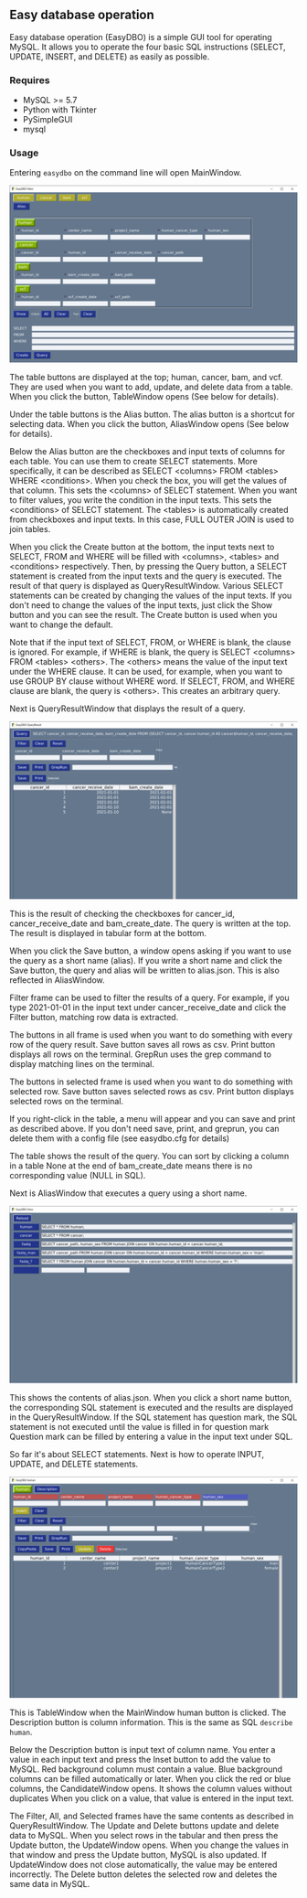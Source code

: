## Easy database operation

Easy database operation (EasyDBO) is a simple GUI tool for operating MySQL.
It allows you to operate the four basic SQL instructions (SELECT, UPDATE, INSERT, and DELETE) as easily as possible.


### Requires

- MySQL >= 5.7
- Python with Tkinter
- PySimpleGUI
- mysql

<!--
### Installation

```bash
$ git clone https://github.com/kinkalow/easydbo.git
$ cd easydbo
$ pip install -r requirements.txt
$ easydbo --version  # check if the installation was successful
```
-->


### Usage

Entering `easydbo` on the command line will open MainWindow.

![MainWindow](https://raw.githubusercontent.com/kinkalow/easydbo/images/images/main.png)
<!--<img src="https://raw.githubusercontent.com/kinkalow/easydbo/images/images/main.png" width="900">-->

The table buttons are displayed at the top; human, cancer, bam, and vcf.
They are used when you want to add, update, and delete data from a table.
When you click the button, TableWindow opens (See below for details).

Under the table buttons is the Alias button.
The alias button is a shortcut for selecting data.
When you click the button, AliasWindow opens (See below for details).

Below the Alias button are the checkboxes and input texts of columns for each table.
You can use them to create SELECT statements.
More specifically, it can be described as SELECT \<columns\> FROM \<tables\> WHERE \<conditions\>.
When you check the box, you will get the values of that column.
This sets the \<columns\> of SELECT statement.
When you want to filter values, you write the condition in the input texts.
This sets the \<conditions\> of SELECT statement.
The \<tables\> is automatically created from checkboxes and input texts.
In this case, FULL OUTER JOIN is used to join tables.

When you click the Create button at the bottom, the input texts next to SELECT, FROM and WHERE will be filled with \<columns\>, \<tables\> and \<conditions\> respectively.
Then, by pressing the Query button, a SELECT statement is created from the input texts and the query is executed.
The result of that query is displayed as QueryResultWindow.
Various SELECT statements can be created by changing the values of the input texts.
If you don't need to change the values of the input texts, just click the Show button and you can see the result.
The Create button is used when you want to change the default.

Note that if the input text of SELECT, FROM, or WHERE is blank, the clause is ignored.
For example, if WHERE is blank, the query is SELECT \<columns> FROM \<tables\> \<others\>.
The \<others\> means the value of the input text under the WHERE clause.
It can be used, for example, when you want to use GROUP BY clause without WHERE word.
If SELECT, FROM, and WHERE clause are blank, the query is \<others\>.
This creates an arbitrary query.

Next is QueryResultWindow that displays the result of a query.

![QueryResultWindow](https://raw.githubusercontent.com/kinkalow/easydbo/images/images/result.png)

This is the result of checking the checkboxes for cancer_id, cancer_receive_date and bam_create_date.
The query is written at the top.
The result is displayed in tabular form at the bottom.

When you click the Save button, a window opens asking if you want to use the query as a short name (alias).
If you write a short name and click the Save button, the query and alias will be written to alias.json.
This is also reflected in AliasWindow.

Filter frame can be used to filter the results of a query.
For example, if you type 2021-01-01 in the input text under cancer_receive_date and click the Filter button, matching row data is extracted.

The buttons in all frame is used when you want to do something with every row of the query result.
Save button saves all rows as csv.
Print button displays all rows on the terminal.
GrepRun uses the grep command to display matching lines on the terminal.

The buttons in selected frame is used when you want to do something with selected row.
Save button saves selected rows as csv.
Print button displays selected rows on the terminal.

If you right-click in the table, a menu will appear and you can save and print as described above.
If you don't need save, print, and greprun, you can delete them with a config file (see easydbo.cfg for details)

The table shows the result of the query.
You can sort by clicking a column in a table
None at the end of bam_create_date means there is no corresponding value (NULL in SQL).

Next is AliasWindow that executes a query using a short name.

![AliasWindow](https://raw.githubusercontent.com/kinkalow/easydbo/images/images/alias.png)

This shows the contents of alias.json.
When you click a short name button, the corresponding SQL statement is executed and the results are displayed in the QueryResultWindow.
If the SQL statement has question mark, the SQL statement is not executed until the value is filled in for question mark
Question mark can be filled by entering a value in the input text under SQL.

So far it's about SELECT statements.
Next is how to operate INPUT, UPDATE, and DELETE statements.

![TableWindow](https://raw.githubusercontent.com/kinkalow/easydbo/images/images/table.png)

This is TableWindow when the MainWindow human button is clicked.
The Description button is column information.
This is the same as SQL `describe human`.

Below the Description button is input text of column name.
You enter a value in each input text and press the Inset button to add the value to MySQL.
Red background column must contain a value.
Blue background columns can be filled automatically or later.
When you click the red or blue columns, the CandidateWindow opens.
It shows the column values without duplicates
When you click on a value, that value is entered in the input text.

The Filter, All, and Selected frames have the same contents as described in QueryResultWindow.
The Update and Delete buttons update and delete data to MySQL.
When you select rows in the tabular and then press the Update button, the UpdateWindow opens.
When you change the values in that window and press the Update button, MySQL is also updated.
If UpdateWindow does not close automatically, the value may be entered incorrectly.
The Delete button deletes the selected row and deletes the same data in MySQL.

